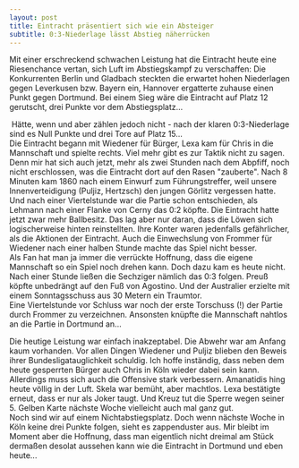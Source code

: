 ```yaml
---
layout: post
title: Eintracht präsentiert sich wie ein Absteiger
subtitle: 0:3-Niederlage lässt Abstieg näherrücken
---
```


Mit einer erschreckend schwachen Leistung hat die Eintracht heute eine Riesenchance vertan, sich Luft im Abstiegskampf zu verschaffen: Die Konkurrenten Berlin und Gladbach steckten die erwartet hohen Niederlagen gegen Leverkusen bzw. Bayern ein, Hannover ergatterte zuhause einen Punkt gegen Dortmund. Bei einem Sieg wäre die Eintracht auf Platz 12 gerutscht, drei Punkte vor dem Abstiegsplatz...

 Hätte, wenn und aber zählen jedoch nicht - nach der klaren 0:3-Niederlage sind es Null Punkte und drei Tore auf Platz 15...  
Die Eintracht begann mit Wiedener für Bürger, Lexa kam für Chris in die Mannschaft und spielte rechts. Viel mehr gibt es zur Taktik nicht zu sagen. Denn mir hat sich auch jetzt, mehr als zwei Stunden nach dem Abpfiff, noch nicht erschlossen, was die Eintracht dort auf den Rasen "zauberte". Nach 8 Minuten kam 1860 nach einem Einwurf zum Führungstreffer, weil unsere Innenverteidigung (Puljiz, Hertzsch) den jungen Görlitz vergessen hatte. Und nach einer Viertelstunde war die Partie schon entschieden, als Lehmann nach einer Flanke von Cerny das 0:2 köpfte. Die Eintracht hatte jetzt zwar mehr Ballbesitz. Das lag aber nur daran, dass die Löwen sich logischerweise hinten reinstellten. Ihre Konter waren jedenfalls gefährlicher, als die Aktionen der Eintracht. Auch die Einwechslung von Frommer für Wiedener nach einer halben Stunde machte das Spiel nicht besser.  
Als Fan hat man ja immer die verrückte Hoffnung, dass die eigene Mannschaft so ein Spiel noch drehen kann. Doch dazu kam es heute nicht. Nach einer Stunde ließen die Sechziger nämlich das 0:3 folgen. Preuß köpfte unbedrängt auf den Fuß von Agostino. Und der Australier erzielte mit einem Sonntagsschuss aus 30 Metern ein Traumtor.  
Eine Viertelstunde vor Schluss war noch der erste Torschuss (!) der Partie durch Frommer zu verzeichnen. Ansonsten knüpfte die Mannschaft nahtlos an die Partie in Dortmund an...  
  
Die heutige Leistung war einfach inakzeptabel. Die Abwehr war am Anfang kaum vorhanden. Vor allen Dingen Wiedener und Puljiz blieben den Beweis ihrer Bundesligatauglichkeit schuldig. Ich hoffe inständig, dass neben dem heute gesperrten Bürger auch Chris in Köln wieder dabei sein kann. Allerdings muss sich auch die Offensive stark verbessern. Amanatidis hing heute völlig in der Luft. Skela war bemüht, aber machtlos. Lexa bestätigte erneut, dass er nur als Joker taugt. Und Kreuz tut die Sperre wegen seiner 5. Gelben Karte nächste Woche vielleicht auch mal ganz gut.  
Noch sind wir auf einem Nichtabstiegsplatz. Doch wenn nächste Woche in Köln keine drei Punkte folgen, sieht es zappenduster aus. Mir bleibt im Moment aber die Hoffnung, dass man eigentlich nicht dreimal am Stück dermaßen desolat aussehen kann wie die Eintracht in Dortmund und eben heute...

